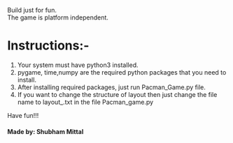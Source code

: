 Build just for fun.<br/>
The game is platform independent.
# Instructions:-
1) Your system must have python3 installed.
2) pygame, time,numpy are the required python packages that you need to install.
3) After installing required packages, just run Pacman_Game.py file.
4) If you want to change the structure of layout then just change the file name to layout_.txt in the file Pacman_game.py

Have fun!!!

#### Made by: Shubham Mittal
